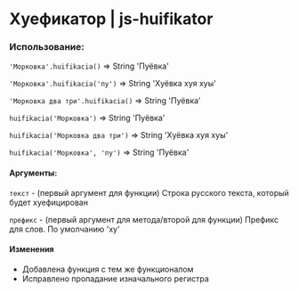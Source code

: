 # Хуефикатор | js-huifikator

### Использование:

`'Морковка'.huifikacia()` => String 'Пуёвка'

`'Морковка'.huifikacia('пу')` => String 'Хуёвка хуя хуы'

`'Морковка два три'.huifikacia()` => String 'Пуёвка'

`huifikacia('Морковка')` => String 'Пуёвка'

`huifikacia('Морковка два три')` => String 'Хуёвка хуя хуы'

`huifikacia('Морковка', 'пу')` => String 'Пуёвка'

#### Аргументы:

`текст` - (первый аргумент для функции) Строка русского текста, который будет хуефицирован

`префикс` - (первый аргумент для метода/второй для функции) Префикс для слов. По умолчанию 'ху'

#### Изменения
- Добавлена функция с тем же функционалом
- Исправлено пропадание изначального регистра
